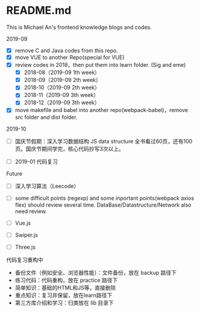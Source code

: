 # README.md

This is Michael An's frontend knowledge blogs and codes.

2019-09

- [x] remove C and Java codes from this repo. 
- [x] move VUE to another Repo(special for VUE) 
- [x] review codes in 2018，then put them into learn folder. (Sig and eme)
  - [x] 2018-08（2019-09 1th week）
  - [x] 2018-09（2019-09 2th week）
  - [x] 2018-10（2019-09 2th week）
  - [x] 2018-11（2019-09 3th week）
  - [x] 2018-12（2019-09 3th week）
- [x] move makefile and babel into another repo(webpack-babel)，remove src folder and dist folder.

2019-10

- [ ] 国庆节假期：深入学习数据结构 JS data structure 全书看过60页，还有100页。国庆节期间学完，核心代码抄写3次以上。
- [ ] 2019-01 代码复习



Future

- [ ] 深入学习算法（Leecode）
- [ ] some difficult points (regexp) and some inportant points(webpack axios flex) should review several time. DataBase/Datastructure/Network also need review.
- [ ] Vue.js
- [ ] Swiper.js 
- [ ] Three.js



代码复习重构中

- 备份文件（例如安全、浏览器性能）：文件备份，放在 backup 路径下
- 练习代码：代码重构，放在 practice 路径下
- 简单知识：基础的HTML和JS等，直接删除
- 重点知识：复习并保留，放在learn路径下
- 第三方库介绍和学习：归类放在 lib 目录下